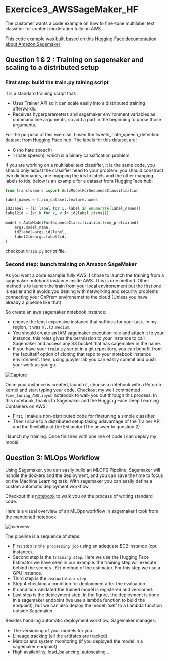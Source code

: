 # Exercice3_AWSSageMaker_HF
The customer wants a code example on how to fine-tune multilabel text classifier for content moderation fully on AWS.

This code example was built based on this [Hugging Face documentation about Amazon Sagemaker](https://huggingface.co/docs/sagemaker/index)

## Question 1 & 2 : Training on sagemaker and scaling to a distributed setup

### First step: build the train.py taining script
it is a standard training script that:
* Uses Trainer API so it can scale easily into a distributed training afterwards.
* Receives hyperparameters and sagemaker environment variables as command line arguments, so add a part in the beginning to parse those arguments. 

For the purpose of this exercise, I used the tweets_hate_speech_detection dataset from Hugging Face hub. 
The labels for this dataset are:
* 0 (no hate speech)
* 1 (hate speech), which is a binary calssification problem. 

If you are working on a multilabel text classifier, it is the same code, you should only adjust the classifier head to your problem. you should construct two dictionnaries, one mapping the ids to labels and the other mapping labels to ids. below is an example for a dataset from HuggingFace hub:

```python
from transformers import AutoModelForSequenceClassification

label_names = train_dataset.feature.names

id2label = {i: label for i, label in enumerate(label_names)}
label2id = {v: k for k, v in id2label.items()}

model = AutoModelForSequenceClassification.from_pretrained(
    args.model_name,
    id2label=args.id2label,
    label2id=args.label2id,
)
```

checkout `train.py` script file.

### Second step: launch training on Amazon SageMaker

As you want a code example fully AWS, I chose to launch the training from a sagemaker notebook instance inside AWS.
This is one method. Other method is to launch the train from your local environement but the first one is easier and it avoids you dealing with networking and security problems connecting your OnPrem environemet to the cloud (Unless you have already a pipeline like that).

So create an aws sagemaker notebook instance:

* choose the least expensive instance that suffiecs for your task. In my region, it was `ml.t3.medium`.
* You should create an IAM sagemaker execution role and attach it to your instance. this roles gives the permission to your instance to call Sagemaker and access any S3 bucket that has sagemaker in the name.
* If you have your `train.py` script in a git repository, you can benefit from the facultatif option of cloning that repo to your notebook instance environment. then, using jupyter lab you can easily commit and push your work as you go.

![Capture](https://user-images.githubusercontent.com/87118784/221403751-37d23416-b0b3-4e8d-b1e5-abd16c8c76a2.PNG)

Once your instance is created, launch it, choose a notebook with a Pytorch kernel and start typing your code. 
Checkout my well commented `Fine_tuning_AWS.ipynb` notebook to walk you out through this process. In this notebook, thanks to Sagemaker and the Hugging Face Deep Learning Containers on AWS:
* First, I make a non-distributed code for finetuning a simple classifier
* Then I scale to a distributed setup taking adavantage of the Trainer API and the flexibility of the Estimator (The answer to question 2)

I launch my training. Once finished with one line of code I can deploy my model.


## Question 3: MLOps Workflow

Using Sagemaker, you can easily build an MLOPS Pipeline, Sagemaker will handle the dockers and the deployment, and you can save the time to focus on the Machine Learning task. With sagemaker you can easily define a custom automatic deployment workflow. 

Checkout this [notebook](https://github.com/philschmid/huggingface-sagemaker-workshop-series/blob/main/workshop_3_mlops/lab_1_sagemaker_pipeline.ipynb) to walk you on the process of writing standard code.

Here is a visual overview of an MLOps workflow in sagemaker I took from the mentioned notebook:

![overview](https://user-images.githubusercontent.com/87118784/221425539-c357bcfd-f219-475d-beda-a8fd4778a479.png)

The pipeline is a sequence of steps:
* First step is `the processing job` using an adequate EC2 instance (cpu instance).
* Second step is the `training step`. Here we use the Hugging Face Estimator we have seen in our example. the training step will execute behind the scenes `.fit` method of the estimator. For this step we use a GPU instance.
* Third step is the `evaluatation step`
* Step 4 checking a condition for deployment after the evaluation
* If condition validated the trained model is registered and versioned.
* Last step is the deployment step. In the figure, the deployment is done in a sagemaker endpoint (we use a lambda function to build the endpoint), but we can also deploy the model itself to a Lambda function outside Sagemaker.

Besides handling automatic deployment workflow, Sagemaker manages:
* The versioning of your models for you.
* Lineage tracking (all the artifatcs are tracked)
* Metrics and system monitoring (if you deployed the model in a sagemaker endpoint)
* High availability, load_balancing, autoscaling ...

